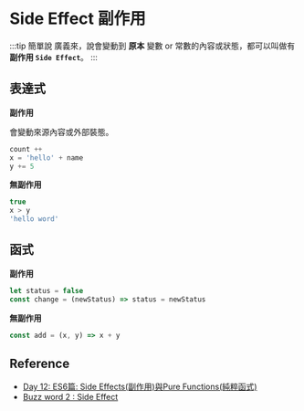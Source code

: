 # Side Effect 副作用

:::tip 簡單說
廣義來，說會變動到 **原本** 變數 or 常數的內容或狀態，都可以叫做有 **副作用 `Side Effect`**。
:::

## 表達式
**副作用**

會變動來源內容或外部裝態。

```js
count ++
x = 'hello' + name
y += 5
```
**無副作用**
```js
true
x > y
'hello word'
```
## 函式
**副作用**
```js
let status = false
const change = (newStatus) => status = newStatus
```
**無副作用**
```js
const add = (x, y) => x + y
```
## Reference
- [Day 12: ES6篇: Side Effects(副作用)與Pure Functions(純粹函式)](https://ithelp.ithome.com.tw/articles/10185780)
- [Buzz word 2 : Side Effect](https://ithelp.ithome.com.tw/articles/10234206)